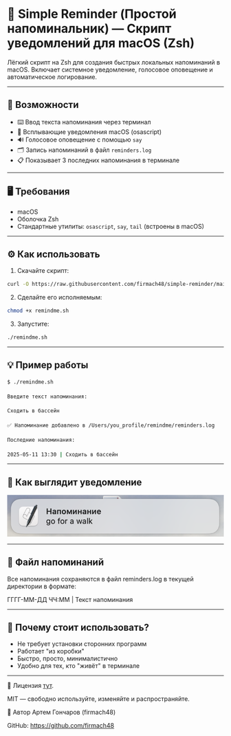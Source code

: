 # 📝 Simple Reminder (Простой напоминальник) — Скрипт уведомлений для macOS (Zsh)

Лёгкий скрипт на Zsh для создания быстрых локальных напоминаний в macOS.
Включает системное уведомление, голосовое оповещение и автоматическое логирование.

---

## 🚀 Возможности

- ⌨️ Ввод текста напоминания через терминал
- 🔔 Всплывающие уведомления macOS (osascript)
- 🔊 Голосовое оповещение с помощью `say`
- 🗂 Запись напоминаний в файл `reminders.log`
- 📋 Показывает 3 последних напоминания в терминале

---

## 🖥 Требования

- macOS  
- Оболочка Zsh  
- Стандартные утилиты: `osascript`, `say`, `tail` (встроены в macOS)

---

## ⚙️ Как использовать
1. Скачайте скрипт:
```bash
curl -O https://raw.githubusercontent.com/firmach48/simple-reminder/main/reminder.sh
```
2. Сделайте его исполняемым:
```bash
chmod +x remindme.sh
```
3. Запустите:
```bash
./remindme.sh
```
---

## 💡 Пример работы
```bash
$ ./remindme.sh

Введите текст напоминания:

Сходить в бассейн

✅ Напоминание добавлено в /Users/you_profile/remindme/reminders.log

Последние напоминания:

2025-05-11 13:30 | Сходить в бассейн
```

---

## 🔔 Как выглядит уведомление

![Alt text](/notification.png)

---

## 📁 Файл напоминаний

Все напоминания сохраняются в файл reminders.log в текущей директории в формате:

ГГГГ-ММ-ДД ЧЧ:ММ | Текст напоминания

---

## 🤔 Почему стоит использовать?
- Не требует установки сторонних программ
- Работает "из коробки"
- Быстро, просто, минималистично
- Удобно для тех, кто "живёт" в терминале

---

📄 Лицензия [тут](./LICENSE.md). 

MIT — свободно используйте, изменяйте и распространяйте. 

👤 Автор
Артем Гончаров (firmach48)

GitHub: https://github.com/firmach48